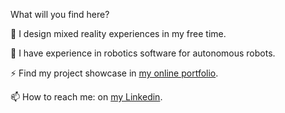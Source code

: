 
<!--
**ThomasCarstens/ThomasCarstens** is a ✨ _special_ ✨ repository because its `README.md` (this file) appears on your GitHub profile.

Here are some ideas to get you started:

- 🔭 I’m currently working on ...
- 🌱 I’m currently learning ...
- 👯 I’m looking to collaborate on ...
- 🤔 I’m looking for help with ...
- 💬 Ask me about ...
- 📫 How to reach me: ...
- 😄 Pronouns: ...
- ⚡ Fun fact: ...
-->
What will you find here?

🔭 I design mixed reality experiences in my free time.

🌱 I have experience in robotics software for autonomous robots.

⚡ Find my project showcase in [my online portfolio](https://thomascarstens.github.io). 

<!--      [![Thomas's github stats](https://github-readme-stats.vercel.app/api?username=ThomasCarstens)](https://github.com/anuraghazra/github-readme-stats) -->

📫 How to reach me: on [my Linkedin](https://www.linkedin.com/in/thomas-carstens-31632468/).
